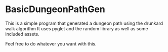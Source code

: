 # BasicDungeonPathGen
This is a simple program that generated a dungeon path using the drunkard walk algorithm
It uses pyglet and the random library as well as some included assets.

Feel free to do whatever you want with this.
